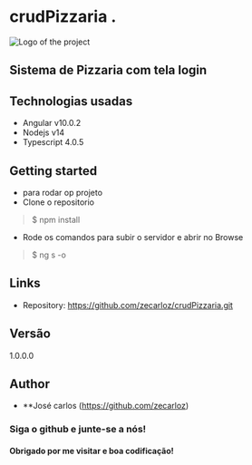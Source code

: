# crudPizzaria .

![Logo of the project](https://encrypted-tbn0.gstatic.com/images?q=tbn%3AANd9GcQONrxZ1IPrJ3rwZzvIEAXWAI5QeZ6U0scwlg&usqp=CAU)
## Sistema de Pizzaria com tela login

## Technologias usadas

* Angular v10.0.2
* Nodejs v14
* Typescript 4.0.5

## Getting started

* para rodar op projeto
* Clone o repositorio 
> $ npm install
* Rode os comandos para subir o servidor e abrir no Browse
> $ ng s -o

## Links

- Repository: https://github.com/zecarloz/crudPizzaria.git

## Versão
1.0.0.0
## Author
* **José carlos (https://github.com/zecarloz)
###  Siga o github e junte-se a nós!
#### Obrigado por me visitar e boa codificação!
